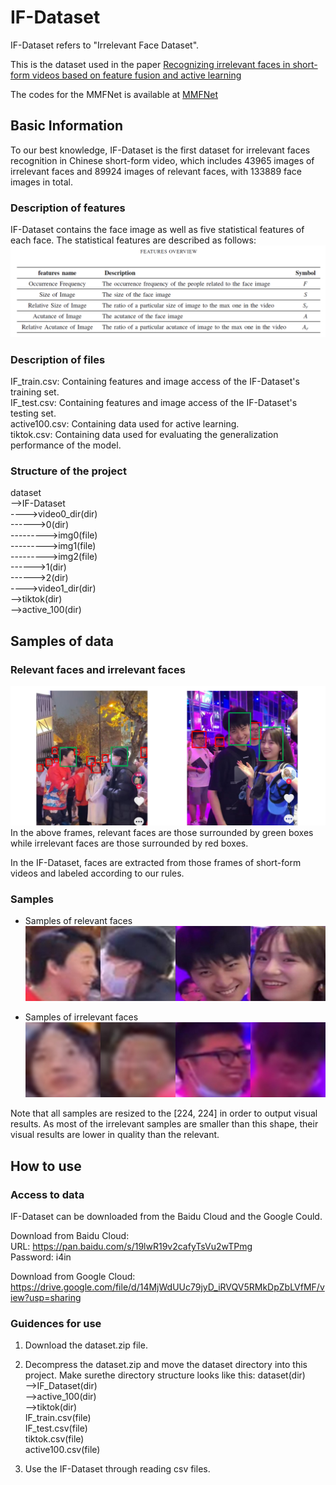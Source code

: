 # IF-Dataset
IF-Dataset refers to "Irrelevant Face Dataset".

This is the dataset used in the paper <a  href ="https://www.sciencedirect.com/science/article/abs/pii/S0925231222008013">Recognizing irrelevant faces in short-form videos based on feature fusion and active learning</a>

The codes for the MMFNet is available at <a href="https://github.com/JasonZuu/MMFNet-2022"> MMFNet </a>

## Basic Information
To our best knowledge, IF-Dataset is the first dataset for irrelevant faces recognition in Chinese short-form video, which includes 43965 images of irrelevant faces and 89924 images of relevant faces, with 133889 face images in total. 

### Description of features
IF-Dataset contains the face image as well as five statistical features of each face. The statistical features are described as follows:  
![features_description](imgs/features_description.png)

### Description of files
IF_train.csv: Containing features and image access of the IF-Dataset's training set.</br>
IF_test.csv: Containing features and image access of the IF-Dataset's testing set.</br>
active100.csv: Containing data used for active learning.</br>
tiktok.csv: Containing data used for evaluating the generalization performance of the model.</br>

### Structure of the project
dataset</br>
-->IF-Dataset</br>
---->video0_dir(dir)</br> 
------>0(dir)</br>
--------->img0(file)</br>
--------->img1(file)</br>
--------->img2(file)</br>
------>1(dir)</br> 
------>2(dir)</br> 
---->video1_dir(dir)</br>
-->tiktok(dir)</br>
-->active_100(dir)</br>

## Samples of data
### Relevant faces and irrelevant faces
![frames of short-form video](imgs/frames.png)  
In the above frames, relevant faces are those surrounded by green boxes while irrelevant faces are those surrounded by red boxes.  

In the IF-Dataset, faces are extracted from those frames of short-form videos and labeled according to our rules.

### Samples
+ Samples of relevant faces
![relevant faces](imgs/relevant_sample.jpg)

+ Samples of irrelevant faces
![irrelevant faces](imgs/irrelevant_sample.jpg)

Note that all samples are resized to the [224, 224] in order to output visual results. As most of the irrelevant samples are smaller than this shape, their visual results are lower in quality than the relevant.


## How to use
### Access to data
IF-Dataset can be downloaded from the Baidu Cloud and the Google Could.

Download from Baidu Cloud:  
URL: https://pan.baidu.com/s/19lwR19v2cafyTsVu2wTPmg     
Password: i4in  

Download from Google Cloud:  
https://drive.google.com/file/d/14MjWdUUc79jyD_iRVQV5RMkDpZbLVfMF/view?usp=sharing

### Guidences for use
1. Download the dataset.zip file.
2. Decompress the dataset.zip and move the dataset directory into this project. Make surethe directory structure looks like this:
dataset(dir)</br>
-->IF_Dataset(dir)</br>
-->active_100(dir)</br>
-->tiktok(dir)</br>
IF_train.csv(file)</br>
IF_test.csv(file)</br>
tiktok.csv(file)</br>
active100.csv(file)</br>

3. Use the IF-Dataset through reading csv files.
